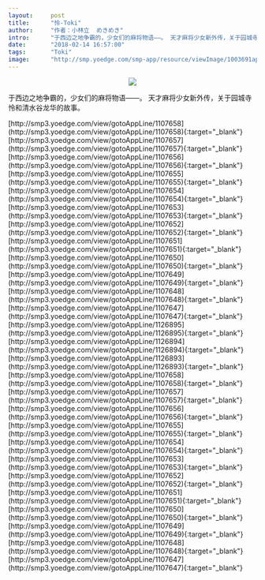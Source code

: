 ```yaml
---
layout:     post
title:      "怜-Toki"
author:     "作者：小林立  めきめき"
intro:      "于西边之地争霸的，少女们的麻将物语——。 天才麻将少女新外传，关于园城寺怜和清水谷龙华的故事。"
date:       "2018-02-14 16:57:00"
tags:       "Toki"
image:      "http://smp.yoedge.com/smp-app/resource/viewImage/1003691appline.png"
---
```

<div style="text-align: center">
<p><img src="http://smp.yoedge.com/smp-app/resource/viewImage/1003691appline.png"/></p>
</div>
<p class="post-meta">
<span>于西边之地争霸的，少女们的麻将物语——。 天才麻将少女新外传，关于园城寺怜和清水谷龙华的故事。</span>
</p>
[http://smp3.yoedge.com/view/gotoAppLine/1107658](http://smp3.yoedge.com/view/gotoAppLine/1107658){:target="_blank"}
[http://smp3.yoedge.com/view/gotoAppLine/1107657](http://smp3.yoedge.com/view/gotoAppLine/1107657){:target="_blank"}
[http://smp3.yoedge.com/view/gotoAppLine/1107656](http://smp3.yoedge.com/view/gotoAppLine/1107656){:target="_blank"}
[http://smp3.yoedge.com/view/gotoAppLine/1107655](http://smp3.yoedge.com/view/gotoAppLine/1107655){:target="_blank"}
[http://smp3.yoedge.com/view/gotoAppLine/1107654](http://smp3.yoedge.com/view/gotoAppLine/1107654){:target="_blank"}
[http://smp3.yoedge.com/view/gotoAppLine/1107653](http://smp3.yoedge.com/view/gotoAppLine/1107653){:target="_blank"}
[http://smp3.yoedge.com/view/gotoAppLine/1107652](http://smp3.yoedge.com/view/gotoAppLine/1107652){:target="_blank"}
[http://smp3.yoedge.com/view/gotoAppLine/1107651](http://smp3.yoedge.com/view/gotoAppLine/1107651){:target="_blank"}
[http://smp3.yoedge.com/view/gotoAppLine/1107650](http://smp3.yoedge.com/view/gotoAppLine/1107650){:target="_blank"}
[http://smp3.yoedge.com/view/gotoAppLine/1107649](http://smp3.yoedge.com/view/gotoAppLine/1107649){:target="_blank"}
[http://smp3.yoedge.com/view/gotoAppLine/1107648](http://smp3.yoedge.com/view/gotoAppLine/1107648){:target="_blank"}
[http://smp3.yoedge.com/view/gotoAppLine/1107647](http://smp3.yoedge.com/view/gotoAppLine/1107647){:target="_blank"}
[http://smp3.yoedge.com/view/gotoAppLine/1126895](http://smp3.yoedge.com/view/gotoAppLine/1126895){:target="_blank"}
[http://smp3.yoedge.com/view/gotoAppLine/1126894](http://smp3.yoedge.com/view/gotoAppLine/1126894){:target="_blank"}
[http://smp3.yoedge.com/view/gotoAppLine/1126893](http://smp3.yoedge.com/view/gotoAppLine/1126893){:target="_blank"}
[http://smp3.yoedge.com/view/gotoAppLine/1107658](http://smp3.yoedge.com/view/gotoAppLine/1107658){:target="_blank"}
[http://smp3.yoedge.com/view/gotoAppLine/1107657](http://smp3.yoedge.com/view/gotoAppLine/1107657){:target="_blank"}
[http://smp3.yoedge.com/view/gotoAppLine/1107656](http://smp3.yoedge.com/view/gotoAppLine/1107656){:target="_blank"}
[http://smp3.yoedge.com/view/gotoAppLine/1107655](http://smp3.yoedge.com/view/gotoAppLine/1107655){:target="_blank"}
[http://smp3.yoedge.com/view/gotoAppLine/1107654](http://smp3.yoedge.com/view/gotoAppLine/1107654){:target="_blank"}
[http://smp3.yoedge.com/view/gotoAppLine/1107653](http://smp3.yoedge.com/view/gotoAppLine/1107653){:target="_blank"}
[http://smp3.yoedge.com/view/gotoAppLine/1107652](http://smp3.yoedge.com/view/gotoAppLine/1107652){:target="_blank"}
[http://smp3.yoedge.com/view/gotoAppLine/1107651](http://smp3.yoedge.com/view/gotoAppLine/1107651){:target="_blank"}
[http://smp3.yoedge.com/view/gotoAppLine/1107650](http://smp3.yoedge.com/view/gotoAppLine/1107650){:target="_blank"}
[http://smp3.yoedge.com/view/gotoAppLine/1107649](http://smp3.yoedge.com/view/gotoAppLine/1107649){:target="_blank"}
[http://smp3.yoedge.com/view/gotoAppLine/1107648](http://smp3.yoedge.com/view/gotoAppLine/1107648){:target="_blank"}
[http://smp3.yoedge.com/view/gotoAppLine/1107647](http://smp3.yoedge.com/view/gotoAppLine/1107647){:target="_blank"}


